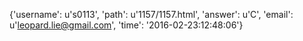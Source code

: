 {'username': u's0113', 'path': u'1157/1157.html', 'answer': u'C', 'email': u'leopard.lie@gmail.com', 'time': '2016-02-23:12:48:06'}
